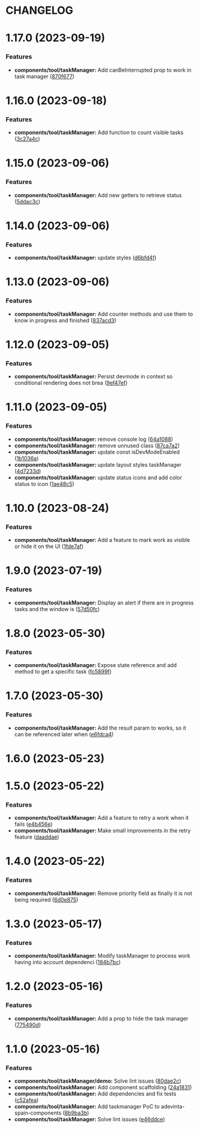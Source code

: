 # CHANGELOG

# 1.17.0 (2023-09-19)


### Features

* **components/tool/taskManager:** Add canBeInterrupted prop to work in task manager ([870f677](https://github.com/SUI-Components/adevinta-spain-components/commit/870f6777ef47cf57ad3d610f7a8c29bf9b37d9f3))



# 1.16.0 (2023-09-18)


### Features

* **components/tool/taskManager:** Add function to count visible tasks ([3c27a4c](https://github.com/SUI-Components/adevinta-spain-components/commit/3c27a4c57ed301203f4134f1e26c890698d5ff56))



# 1.15.0 (2023-09-06)


### Features

* **components/tool/taskManager:** Add new getters to retrieve status ([5ddac3c](https://github.com/SUI-Components/adevinta-spain-components/commit/5ddac3c5920eacc247e36c4979b5302103f44f42))



# 1.14.0 (2023-09-06)


### Features

* **components/tool/taskManager:** update styles ([d6bfd4f](https://github.com/SUI-Components/adevinta-spain-components/commit/d6bfd4f42c43abe74eaa904d0dd27685410369d5))



# 1.13.0 (2023-09-06)


### Features

* **components/tool/taskManager:** Add counter methods and use them to know in progress and finished ([837acd3](https://github.com/SUI-Components/adevinta-spain-components/commit/837acd3dab7c420ce193010c767f5fd3fefbb051))



# 1.12.0 (2023-09-05)


### Features

* **components/tool/taskManager:** Persist devmode in context so conditional rendering does not brea ([9ef47ef](https://github.com/SUI-Components/adevinta-spain-components/commit/9ef47ef34f83b49273207017f632b871639fd225))



# 1.11.0 (2023-09-05)


### Features

* **components/tool/taskManager:** remove console log ([64a1088](https://github.com/SUI-Components/adevinta-spain-components/commit/64a1088899a31c303cb9f5a0c0c5701e845c9cae))
* **components/tool/taskManager:** remove unnused class ([87ca7a2](https://github.com/SUI-Components/adevinta-spain-components/commit/87ca7a2949ee5328f0aaf9841f011baa395bde75))
* **components/tool/taskManager:** update const isDevModeEnabled ([1b1036a](https://github.com/SUI-Components/adevinta-spain-components/commit/1b1036a657d4e214fbb3cd757fc7eff4e485e2c5))
* **components/tool/taskManager:** update layout styles taskManager ([4d7233d](https://github.com/SUI-Components/adevinta-spain-components/commit/4d7233d82a1e4dfce22089aa28c75e366dc6b552))
* **components/tool/taskManager:** update status icons and add color status to icon ([1ae48c5](https://github.com/SUI-Components/adevinta-spain-components/commit/1ae48c5fb75cf5f526cfb7f3036327a3325aa6ba))



# 1.10.0 (2023-08-24)


### Features

* **components/tool/taskManager:** Add a feature to mark work as visible or hide it on the UI ([1fde7af](https://github.com/SUI-Components/adevinta-spain-components/commit/1fde7af8c8eba83d4c27e98ffd369ca1b87cee58))



# 1.9.0 (2023-07-19)


### Features

* **components/tool/taskManager:** Display an alert if there are in progress tasks and the window is ([57d50fc](https://github.com/SUI-Components/adevinta-spain-components/commit/57d50fc6526cb4355920d40c1356e0a487736529))



# 1.8.0 (2023-05-30)


### Features

* **components/tool/taskManager:** Expose state reference and add method to get a specific task ([fc5899f](https://github.com/SUI-Components/adevinta-spain-components/commit/fc5899f7e2b77e99f15259dacc798790f5c1ae1f))



# 1.7.0 (2023-05-30)


### Features

* **components/tool/taskManager:** Add the result param to works, so it can be referenced later when ([e6fdca4](https://github.com/SUI-Components/adevinta-spain-components/commit/e6fdca4d5578ea4080cb753996b568aab5691dd9))



# 1.6.0 (2023-05-23)



# 1.5.0 (2023-05-22)


### Features

* **components/tool/taskManager:** Add a feature to retry a work when it fails ([e4b456e](https://github.com/SUI-Components/adevinta-spain-components/commit/e4b456e66003d7b94c534978e375f8c442018eff))
* **components/tool/taskManager:** Make small improvements in the retry feature ([daaddae](https://github.com/SUI-Components/adevinta-spain-components/commit/daaddae7ebe8bcb50aaae1fe91b0a8f2c2bce048))



# 1.4.0 (2023-05-22)


### Features

* **components/tool/taskManager:** Remove priority field as finally it is not being required ([6d0e875](https://github.com/SUI-Components/adevinta-spain-components/commit/6d0e875ceb4f1ed539988e2b936a70ffcba5e776))



# 1.3.0 (2023-05-17)


### Features

* **components/tool/taskManager:** Modify taskManager to process work having into account dependenci ([184b7bc](https://github.com/SUI-Components/adevinta-spain-components/commit/184b7bcf12cc38b91225f09440e1eae434f05cf8))



# 1.2.0 (2023-05-16)


### Features

* **components/tool/taskManager:** Add a prop to hide the task manager ([775490d](https://github.com/SUI-Components/adevinta-spain-components/commit/775490df8334ebe7402d5e4046aa0ddee86b821f))



# 1.1.0 (2023-05-16)


### Features

* **components/tool/taskManager/demo:** Solve lint issues ([80dae2c](https://github.com/SUI-Components/adevinta-spain-components/commit/80dae2c0876bf287525dbea1141a731ce5b2ece6))
* **components/tool/taskManager:** Add component scaffolding ([24a1831](https://github.com/SUI-Components/adevinta-spain-components/commit/24a1831592e136ea4520da193f0ea83b53149d31))
* **components/tool/taskManager:** Add dependencies and fix tests ([c52afea](https://github.com/SUI-Components/adevinta-spain-components/commit/c52afeab8b450df5136b04509ef8618223fcc0ae))
* **components/tool/taskManager:** Add taskmanager PoC to adevinta-spain-components ([8b9ba3b](https://github.com/SUI-Components/adevinta-spain-components/commit/8b9ba3b704b8e919e6a2c4291adbc76564e4e4e4))
* **components/tool/taskManager:** Solve lint issues ([e46ddce](https://github.com/SUI-Components/adevinta-spain-components/commit/e46ddce4f6f7eb3753798c7cf44027cba242443e))



